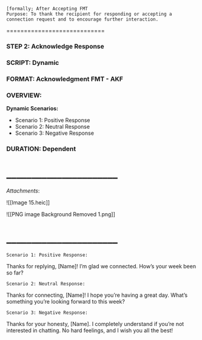 ```
[formally; After Accepting FMT
Purpose: To thank the recipient for responding or accepting a connection request and to encourage further interaction.
```
============================
### **STEP** 2: Acknowledge Response 
### **SCRIPT: Dynamic** 
### **FORMAT:** Acknowledgment FMT - AKF
### **OVERVIEW:**  
**Dynamic Scenarios:**
- Scenario 1: Positive Response
- Scenario 2: Neutral Response
- Scenario 3: Negative Response
### DURATION: Dependent
# ______________________
*Attachments*: 


![[Image 15.heic]]

![[PNG image Background Removed 1.png]]

# ______________________


```
Scenario 1: Positive Response:
```

Thanks for replying, [Name]! I’m glad we connected. How’s your week been so far? 


```
Scenario 2: Neutral Response:
```

Thanks for connecting, [Name]! I hope you’re having a great day. What’s something you’re
looking forward to this week? 


```
Scenario 3: Negative Response:
```

Thanks for your honesty, [Name]. I completely understand if you’re not interested in
chatting. No hard feelings, and I wish you all the best!